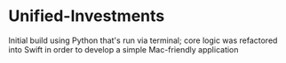 # Unified-Investments
Initial build using Python that's run via terminal; core logic was refactored into Swift in order to develop a simple Mac-friendly application